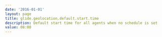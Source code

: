 ```yaml
---
date: '2016-01-01'
layout: page
title: glide.geolocation.default.start.time
description: Default start time for all agents when no schedule is set 
value: 08:00
---
```

